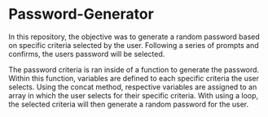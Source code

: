 # Password-Generator

In this repository, the objective was to generate a random password based on specific criteria selected by the user.
Following a series of prompts and confirms, the users password will be selected. 

The password criteria is ran inside of a function to generate the password. Within this function, variables are defined to each specific criteria the user selects.
Using the concat method, respective variables are assigned to an array in which the user selects for their specific criteria. With using a loop, the selected criteria will
then generate a random password for the user. 
